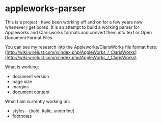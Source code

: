 appleworks-parser
=================

This is a project I have been working off and on for a few years now whenever I get bored.  It is an attempt to build
a working parser for Appleworks and Clarisworks formats and convert them into text or Open Document Format Files.

You can see my research into the Appleworks/ClarisWorks file format here:
[http://wiki.wirelust.com/x/index.php/AppleWorks_/_ClarisWorks](http://wiki.wirelust.com/x/index.php/AppleWorks_/_ClarisWorks)

What is working: 
* document version 
* page size 
* margins 
* document content 

What I am currently working on: 
* styles – (bold, italic, underline) 
* footnotes 


